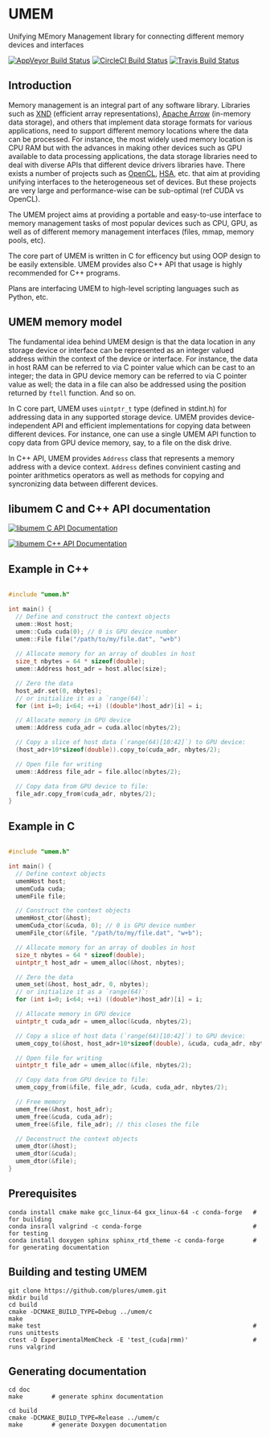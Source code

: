 # UMEM
Unifying MEmory Management library for connecting different memory devices and interfaces

[![AppVeyor Build Status](https://ci.appveyor.com/api/projects/status/kcedl490a7fbqvoo/branch/master?svg=true)](https://ci.appveyor.com/project/pearu/umem/branch/master)
[![CircleCI Build Status](https://circleci.com/gh/plures/umem/tree/master.svg?style=svg)](https://circleci.com/gh/plures/umem/tree/master)
[![Travis Build Status](https://travis-ci.org/plures/umem.svg?branch=master)](https://travis-ci.org/plures/umem)

## Introduction

Memory management is an integral part of any software
library. Libraries such as [XND](https://xnd.io) (efficient array
representations), [Apache Arrow](https://arrow.apache.org/) (in-memory
data storage), and others that implement data storage formats for
various applications, need to support different memory locations where
the data can be processed. For instance, the most widely used memory
location is CPU RAM but with the advances in making other devices such
as GPU available to data processing applications, the data storage
libraries need to deal with diverse APIs that different device drivers
libraries have. There exists a number of projects such as
[OpenCL](https://www.khronos.org/opencl/),
[HSA](https://en.wikipedia.org/wiki/Heterogeneous_System_Architecture),
etc.  that aim at providing unifying interfaces to the heterogeneous
set of devices. But these projects are very large and performance-wise
can be sub-optimal (ref CUDA vs OpenCL).

The UMEM project aims at providing a portable and easy-to-use
interface to memory management tasks of most popular devices such as
CPU, GPU, as well as of different memory management interfaces (files,
mmap, memory pools, etc).

The core part of UMEM is written in C for efficency but using OOP
design to be easily extensible. UMEM provides also C++ API that usage
is highly recommended for C++ programs.

Plans are interfacing UMEM to high-level scripting languages such as
Python, etc.

## UMEM memory model

The fundamental idea behind UMEM design is that the data location in
any storage device or interface can be represented as an integer
valued address within the context of the device or interface. For
instance, the data in host RAM can be referred to via C pointer value
which can be cast to an integer; the data in GPU device memory can be
referred to via C pointer value as well; the data in a file can also
be addressed using the position returned by `ftell` function. And so
on.

In C core part, UMEM uses `uintptr_t` type (defined in stdint.h) for
addressing data in any supported storage device.  UMEM provides
device-independent API and efficient implementations for copying data
between different devices.  For instance, one can use a single UMEM
API function to copy data from GPU device memory, say, to a file on
the disk drive.

In C++ API, UMEM provides `Address` class that represents a memory
address with a device context. `Address` defines convinient casting
and pointer arithmetics operators as well as methods for copying and
syncronizing data between different devices.

## libumem C and C++ API documentation

[![libumem C API Documentation](https://readthedocs.org/projects/umem/badge/?version=latest)](https://umem.readthedocs.io/en/latest/?badge=latest)

[![libumem C++ API Documentation](https://codedocs.xyz/plures/umem.svg)](https://codedocs.xyz/plures/umem/)

## Example in C++

```c++

#include "umem.h"

int main() {
  // Define and construct the context objects
  umem::Host host;
  umem::Cuda cuda(0); // 0 is GPU device number
  umem::File file("/path/to/my/file.dat", "w+b")
  
  // Allocate memory for an array of doubles in host
  size_t nbytes = 64 * sizeof(double);
  umem::Address host_adr = host.alloc(size);

  // Zero the data
  host_adr.set(0, nbytes);
  // or initialize it as a `range(64)`:
  for (int i=0; i<64; ++i) ((double*)host_adr)[i] = i;

  // Allocate memory in GPU device
  umem::Address cuda_adr = cuda.alloc(nbytes/2);

  // Copy a slice of host data (`range(64)[10:42]`) to GPU device:
  (host_adr+10*sizeof(double)).copy_to(cuda_adr, nbytes/2);

  // Open file for writing
  umem::Address file_adr = file.alloc(nbytes/2);

  // Copy data from GPU device to file:
  file_adr.copy_from(cuda_adr, nbytes/2);
}
```

## Example in C

```c

#include "umem.h"

int main() {
  // Define context objects 
  umemHost host;
  umemCuda cuda;
  umemFile file;

  // Construct the context objects
  umemHost_ctor(&host);
  umemCuda_ctor(&cuda, 0); // 0 is GPU device number
  umemFile_ctor(&file, "/path/to/my/file.dat", "w+b");

  // Allocate memory for an array of doubles in host
  size_t nbytes = 64 * sizeof(double);
  uintptr_t host_adr = umem_alloc(&host, nbytes);

  // Zero the data
  umem_set(&host, host_adr, 0, nbytes);
  // or initialize it as a `range(64)`:
  for (int i=0; i<64; ++i) ((double*)host_adr)[i] = i;

  // Allocate memory in GPU device
  uintptr_t cuda_adr = umem_alloc(&cuda, nbytes/2);

  // Copy a slice of host data (`range(64)[10:42]`) to GPU device:
  umem_copy_to(&host, host_adr+10*sizeof(double), &cuda, cuda_adr, nbytes/2);

  // Open file for writing
  uintptr_t file_adr = umem_alloc(&file, nbytes/2);

  // Copy data from GPU device to file:
  umem_copy_from(&file, file_adr, &cuda, cuda_adr, nbytes/2);

  // Free memory
  umem_free(&host, host_adr);
  umem_free(&cuda, cuda_adr);
  umem_free(&file, file_adr); // this closes the file

  // Deconstruct the context objects
  umem_dtor(&host);
  umem_dtor(&cuda);
  umem_dtor(&file);
}
```

## Prerequisites

```
conda install cmake make gcc_linux-64 gxx_linux-64 -c conda-forge   # for building
conda insrall valgrind -c conda-forge                               # for testing
conda install doxygen sphinx sphinx_rtd_theme -c conda-forge        # for generating documentation
```

## Building and testing UMEM

```
git clone https://github.com/plures/umem.git
mkdir build
cd build
cmake -DCMAKE_BUILD_TYPE=Debug ../umem/c
make
make test                                                           # runs unittests
ctest -D ExperimentalMemCheck -E 'test_(cuda|rmm)'                  # runs valgrind
```

## Generating documentation

```
cd doc
make        # generate sphinx documentation

cd build
cmake -DCMAKE_BUILD_TYPE=Release ../umem/c
make        # generate Doxygen documentation
```
